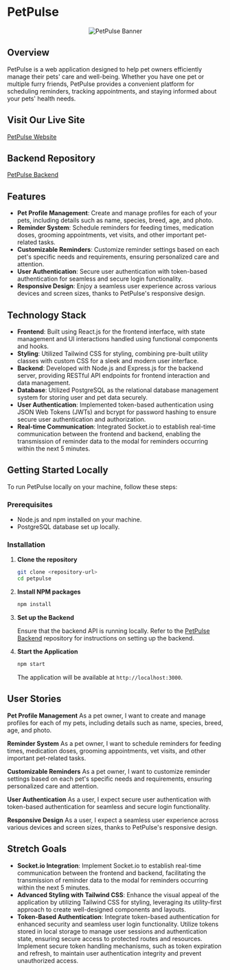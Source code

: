 # PetPulse

<div style="text-align: center;">
  <img src="https://res.cloudinary.com/dm8xhvx4t/image/upload/v1713422153/Your_paragraph_text_1_jux2by.png" alt="PetPulse Banner" style="max-height: 300px; margin: 0 auto;">
</div>

## Overview

PetPulse is a web application designed to help pet owners efficiently manage their pets' care and well-being. Whether you have one pet or multiple furry friends, PetPulse provides a convenient platform for scheduling reminders, tracking appointments, and staying informed about your pets' health needs.

## Visit Our Live Site

[PetPulse Website]()

## Backend Repository

[PetPulse Backend](https://github.com/YourUsername/PetPulse-Backend)

## Features

- **Pet Profile Management**: Create and manage profiles for each of your pets, including details such as name, species, breed, age, and photo.
- **Reminder System**: Schedule reminders for feeding times, medication doses, grooming appointments, vet visits, and other important pet-related tasks.
- **Customizable Reminders**: Customize reminder settings based on each pet's specific needs and requirements, ensuring personalized care and attention.
- **User Authentication**: Secure user authentication with token-based authentication for seamless and secure login functionality.
- **Responsive Design**: Enjoy a seamless user experience across various devices and screen sizes, thanks to PetPulse's responsive design.

## Technology Stack

- **Frontend**: Built using React.js for the frontend interface, with state management and UI interactions handled using functional components and hooks.
- **Styling**: Utilized Tailwind CSS for styling, combining pre-built utility classes with custom CSS for a sleek and modern user interface.
- **Backend**: Developed with Node.js and Express.js for the backend server, providing RESTful API endpoints for frontend interaction and data management.
- **Database**: Utilized PostgreSQL as the relational database management system for storing user and pet data securely.
- **User Authentication**: Implemented token-based authentication using JSON Web Tokens (JWTs) and bcrypt for password hashing to ensure secure user authentication and authorization.
- **Real-time Communication**: Integrated Socket.io to establish real-time communication between the frontend and backend, enabling the transmission of reminder data to the modal for reminders occurring within the next 5 minutes.

## Getting Started Locally

To run PetPulse locally on your machine, follow these steps:

### Prerequisites

- Node.js and npm installed on your machine.
- PostgreSQL database set up locally.

### Installation

1. **Clone the repository**

    ```sh
    git clone <repository-url>
    cd petpulse
    ```

2. **Install NPM packages**

    ```sh
    npm install
    ```

3. **Set up the Backend**

   Ensure that the backend API is running locally. Refer to the [PetPulse Backend](https://github.com/YourUsername/PetPulse-Backend) repository for instructions on setting up the backend.

4. **Start the Application**

    ```sh
    npm start
    ```

    The application will be available at `http://localhost:3000`.

## User Stories

**Pet Profile Management**
As a pet owner, I want to create and manage profiles for each of my pets, including details such as name, species, breed, age, and photo.

**Reminder System**
As a pet owner, I want to schedule reminders for feeding times, medication doses, grooming appointments, vet visits, and other important pet-related tasks.

**Customizable Reminders**
As a pet owner, I want to customize reminder settings based on each pet's specific needs and requirements, ensuring personalized care and attention.

**User Authentication**
As a user, I expect secure user authentication with token-based authentication for seamless and secure login functionality.

**Responsive Design**
As a user, I expect a seamless user experience across various devices and screen sizes, thanks to PetPulse's responsive design.

## Stretch Goals

- **Socket.io Integration**: Implement Socket.io to establish real-time communication between the frontend and backend, facilitating the transmission of reminder data to the modal for reminders occurring within the next 5 minutes.
- **Advanced Styling with Tailwind CSS**: Enhance the visual appeal of the application by utilizing Tailwind CSS for styling, leveraging its utility-first approach to create well-designed components and layouts.
- **Token-Based Authentication**: Integrate token-based authentication for enhanced security and seamless user login functionality. Utilize tokens stored in local storage to manage user sessions and authentication state, ensuring secure access to protected routes and resources. Implement secure token handling mechanisms, such as token expiration and refresh, to maintain user authentication integrity and prevent unauthorized access.

